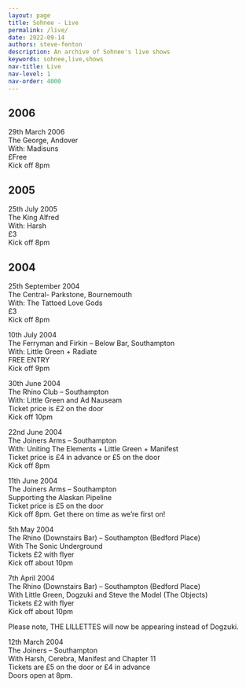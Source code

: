 ```yaml
---
layout: page
title: Sohnee - Live
permalink: /live/
date: 2022-09-14
authors: steve-fenton
description: An archive of Sohnee's live shows
keywords: sohnee,live,shows
nav-title: Live
nav-level: 1
nav-order: 4000
---
```


## 2006

29th March 2006\
The George, Andover\
With: Madisuns\
£Free\
Kick off 8pm

## 2005

25th July 2005\
The King Alfred\
With: Harsh\
£3\
Kick off 8pm

## 2004

25th September 2004\
The Central- Parkstone, Bournemouth\
With: The Tattoed Love Gods\
£3\
Kick off 8pm

10th July 2004\
The Ferryman and Firkin – Below Bar, Southampton\
With: Little Green + Radiate\
FREE ENTRY\
Kick off 9pm

30th June 2004\
The Rhino Club – Southampton\
With: Little Green and Ad Nauseam\
Ticket price is £2 on the door\
Kick off 10pm

22nd June 2004\
The Joiners Arms – Southampton\
With: Uniting The Elements + Little Green + Manifest\
Ticket price is £4 in advance or £5 on the door\
Kick off 8pm

11th June 2004\
The Joiners Arms – Southampton\
Supporting the Alaskan Pipeline\
Ticket price is £5 on the door\
Kick off 8pm. Get there on time as we’re first on!

5th May 2004\
The Rhino (Downstairs Bar) – Southampton (Bedford Place)\
With The Sonic Underground\
Tickets £2 with flyer\
Kick off about 10pm

7th April 2004\
The Rhino (Downstairs Bar) – Southampton (Bedford Place)\
With Little Green, Dogzuki and Steve the Model (The Objects)\
Tickets £2 with flyer\
Kick off about 10pm

Please note, THE LILLETTES will now be appearing instead of Dogzuki.

12th March 2004\
The Joiners – Southampton\
With Harsh, Cerebra, Manifest and Chapter 11\
Tickets are £5 on the door or £4 in advance\
Doors open at 8pm.